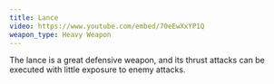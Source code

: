 ```yaml
---
title: Lance
video: https://www.youtube.com/embed/70eEwXxYP1Q
weapon_type: Heavy Weapon
---
```


The lance is a great defensive weapon, and its thrust attacks can be executed with little exposure to enemy attacks.
